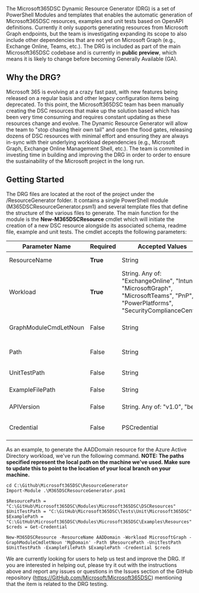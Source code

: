 The Microsoft365DSC Dynamic Resource Generator (DRG) is a set of PowerShell Modules and templates that enables the automatic generation of Microsoft365DSC resources, examples and unit tests based on OpenAPI definitions. Currently it only supports generating resources from Microsoft Graph endpoints, but the team is investigating expanding its scope to also include other dependencies that are not yet on Microsoft Graph (e.g., Exchange Online, Teams, etc.). The DRG is included as part of the main Microsoft365DSC codebase and is currently in **public preview**, which means it is likely to change before becoming Generally Available (GA).

## Why the DRG?

Microsoft 365 is evolving at a crazy fast past, with new features being released on a regular basis and other legacy configuration items being deprecated. To this point, the Microsoft365DSC team has been manually creating the DSC resources that make up the solution based which has been very time consuming and requires constant updating as these resources change and evolve. The Dynamic Resource Generator will allow the team to "stop chasing their own tail" and open the flood gates, releasing dozens of DSC resources with minimal effort and ensuring they are always in-sync with their underlying workload dependencies (e.g., Microsoft Graph, Exchange Online Management Shell, etc.). The team is commited in investing time in building and improving the DRG in order to order to ensure the sustainability of the Microsoft project in the long run.

## Getting Started

The DRG files are located at the root of the project under the /ResourceGenerator folder. It contains a single PowerShell module (M365DSCResourceGenerator.psm1) and several template files that define the structure of the various files to generate. The main function for the module is the **New-M365DSCResource** cmdlet which will initiate the creation of a new DSC resource alongside its associated schema, readme file, example and unit tests. The cmdlet accepts the following parameters:

|Parameter Name|Required|Accepted Values|Description|
---|---|---|---|
|ResourceName|**True**|String|The name of the resource to be generated. E.g., AADDomain, IntuneResourcex, etc.|
|Workload|**True**|String. Any of: "ExchangeOnline", "Intune", "MicrosoftGraph", "MicrosoftTeams", "PnP", "PowerPlatforms", "SecurityComplianceCenter"|The name of the Microsoft 365 workload associated with the resource to be generated|
|GraphModuleCmdLetNoun|False|String|The noun part of the cmdlet associated with the resource. E.g., for the AADDomain resource, the associated cmdlets is Get-MgDomain. Therefore the value for this property is 'MgDomain'.|
|Path|False|String|Local path to the root DSCResources folder where all the DSC Resources are being stored (e.g., C:\Github\Microsoft365DSC\Modules\Microsoft365DSC\DSCResources)|
|UnitTestPath|False|String|Local path to the root of the unit test folder (e.g., C:\GitHub\Microsoft365DSC\Tests\Unit\Microsoft365DSC)|
|ExampleFilePath|False|String|Local path to the root of the examples Ressources' folder (e.g. C:\GitHub\Microsoft365DSC\Modules\Microsoft365DSC\Examples\Resources)|
|APIVersion|False|String. Any of: "v1.0", "beta"|Represents what version of the Microsoft Graph APIs to use. Should use 'v1.0' whenever possible.|
|Credential|False|PSCredential|Credentials of a Microsoft 365 account that will be used to take a snapshot of the resource to be generated from a given tenant. This is used to generate the examples. **Use a test tenant**.|

As an example, to generate the AADDomain resource for the Azure Active Directory workload, we've run the following command. **NOTE: The paths specified represent the local path on the machine we've used. Make sure to update this to point to the location of your local branch on your machine.**

```
cd C:\Github\Microsoft365DSC\ResourceGenerator
Import-Module .\M365DSCResourceGenerator.psm1

$ResourcePath = "C:\GitHub\Microsoft365DSC\Modules\Microsoft365DSC\DSCResources"
$UnitTestPath = "C:\GitHub\Microsoft365DSC\Tests\Unit\Microsoft365DSC"
$ExamplePath = "C:\GitHub\Microsoft365DSC\Modules\Microsoft365DSC\Examples\Resources"
$creds = Get-Credential

New-M365DSCResource -ResourceName AADDomain -Workload MicrosoftGraph -GraphModuleCmdletNoun 'MgDomain' -Path $ResourcePath -UnitTestPath $UnitTestPath -ExampleFilePath $ExamplePath -Credential $creds
```

We are currently looking for users to help us test and improve the DRG. If you are interested in helping out, please try it out with the instructions above and report any issues or questions in the Issues section of the GitHub repository (https://GitHub.com/Microsoft/Microsoft365DSC) mentioning that the item is related to the DRG testing. 
